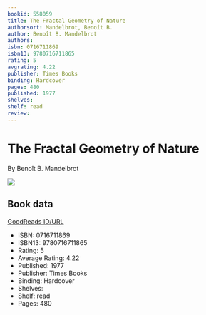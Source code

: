 ```yaml
---
bookid: 558059
title: The Fractal Geometry of Nature
authorsort: Mandelbrot, Benoît B.
author: Benoît B. Mandelbrot
authors: 
isbn: 0716711869
isbn13: 9780716711865
rating: 5
avgrating: 4.22
publisher: Times Books
binding: Hardcover
pages: 480
published: 1977
shelves: 
shelf: read
review: 
---
```


# The Fractal Geometry of Nature

By Benoît B. Mandelbrot

![](../../1315596427l/558059.jpg)

## Book data

[GoodReads ID/URL](https://www.goodreads.com/book/show/558059)

- ISBN: 0716711869
- ISBN13: 9780716711865
- Rating: 5
- Average Rating: 4.22
- Published: 1977
- Publisher: Times Books
- Binding: Hardcover
- Shelves: 
- Shelf: read
- Pages: 480

